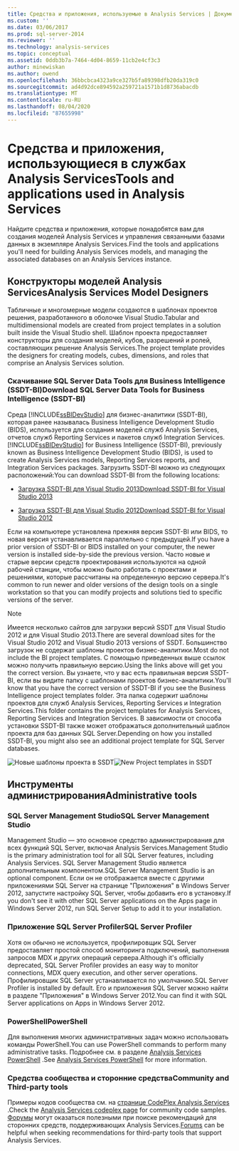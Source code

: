 ```yaml
---
title: Средства и приложения, используемые в Analysis Services | Документация Майкрософт
ms.custom: ''
ms.date: 03/06/2017
ms.prod: sql-server-2014
ms.reviewer: ''
ms.technology: analysis-services
ms.topic: conceptual
ms.assetid: 0ddb3b7a-7464-4d04-8659-11cb2e4cf3c3
author: minewiskan
ms.author: owend
ms.openlocfilehash: 36bbcbca4323a9ce327b5fa89398dfb20da319c0
ms.sourcegitcommit: ad4d92dce894592a259721a1571b1d8736abacdb
ms.translationtype: MT
ms.contentlocale: ru-RU
ms.lasthandoff: 08/04/2020
ms.locfileid: "87655998"
---
```

# <a name="tools-and-applications-used-in-analysis-services"></a><span data-ttu-id="78b01-102">Средства и приложения, использующиеся в службах Analysis Services</span><span class="sxs-lookup"><span data-stu-id="78b01-102">Tools and applications used in Analysis Services</span></span>
  <span data-ttu-id="78b01-103">Найдите средства и приложения, которые понадобятся вам для создания моделей Analysis Services и управления связанными базами данных в экземпляре Analysis Services.</span><span class="sxs-lookup"><span data-stu-id="78b01-103">Find the tools and applications you'll need for building Analysis Services models, and managing the associated databases on an Analysis Services instance.</span></span>

## <a name="analysis-services-model-designers"></a><span data-ttu-id="78b01-104">Конструкторы моделей Analysis Services</span><span class="sxs-lookup"><span data-stu-id="78b01-104">Analysis Services Model Designers</span></span>
 <span data-ttu-id="78b01-105">Табличные и многомерные модели создаются в шаблонах проектов решения, разработанного в оболочке Visual Studio.</span><span class="sxs-lookup"><span data-stu-id="78b01-105">Tabular and multidimensional models are created from project templates in a solution built inside the Visual Studio shell.</span></span> <span data-ttu-id="78b01-106">Шаблон проекта предоставляет конструкторы для создания моделей, кубов, разрешений и ролей, составляющих решение Analysis Services.</span><span class="sxs-lookup"><span data-stu-id="78b01-106">The project template provides the designers for creating models, cubes, dimensions, and roles that comprise an Analysis Services solution.</span></span>

### <a name="download-sql-server-data-tools-for-business-intelligence-ssdt-bi"></a><span data-ttu-id="78b01-107">Скачивание SQL Server Data Tools для Business Intelligence (SSDT-BI)</span><span class="sxs-lookup"><span data-stu-id="78b01-107">Download SQL Server Data Tools for Business Intelligence (SSDT-BI)</span></span>
 <span data-ttu-id="78b01-108">Среда [!INCLUDE[ssBIDevStudio](../includes/ssbidevstudio-md.md)] для бизнес-аналитики (SSDT-BI), которая ранее называлась Business Intelligence Development Studio (BIDS), используется для создания моделей служб Analysis Services, отчетов служб Reporting Services и пакетов служб Integration Services.</span><span class="sxs-lookup"><span data-stu-id="78b01-108">[!INCLUDE[ssBIDevStudio](../includes/ssbidevstudio-md.md)] for Business Intelligence (SSDT-BI), previously known as Business Intelligence Development Studio (BIDS), is used to create Analysis Services models, Reporting Services reports, and Integration Services packages.</span></span> <span data-ttu-id="78b01-109">Загрузить SSDT-BI можно из следующих расположений:</span><span class="sxs-lookup"><span data-stu-id="78b01-109">You can download SSDT-BI from the following locations:</span></span>

-   [<span data-ttu-id="78b01-110">Загрузка SSDT-BI для Visual Studio 2013</span><span class="sxs-lookup"><span data-stu-id="78b01-110">Download SSDT-BI for Visual Studio 2013</span></span>](https://go.microsoft.com/fwlink/p/?LinkId=396526)

-   [<span data-ttu-id="78b01-111">Загрузка SSDT-BI для Visual Studio 2012</span><span class="sxs-lookup"><span data-stu-id="78b01-111">Download SSDT-BI for Visual Studio 2012</span></span>](https://go.microsoft.com/fwlink/p/?LinkID=273673)

 <span data-ttu-id="78b01-112">Если на компьютере установлена прежняя версия SSDT-BI или BIDS, то новая версия устанавливается параллельно с предыдущей.</span><span class="sxs-lookup"><span data-stu-id="78b01-112">If you have a prior version of SSDT-BI or BIDS installed on your computer, the newer version is installed side-by-side the previous version.</span></span> <span data-ttu-id="78b01-113">Часто новые и старые версии средств проектирования используются на одной рабочей станции, чтобы можно было работать с проектами и решениями, которые рассчитаны на определенную версию сервера.</span><span class="sxs-lookup"><span data-stu-id="78b01-113">It's common to run newer and older versions of the design tools on a single workstation so that you can modify projects and solutions tied to specific versions of the server.</span></span>

> [!NOTE]
>  <span data-ttu-id="78b01-114">Имеется несколько сайтов для загрузки версий SSDT для Visual Studio 2012 и для Visual Studio 2013.</span><span class="sxs-lookup"><span data-stu-id="78b01-114">There are several download sites for the Visual Studio 2012 and Visual Studio 2013 versions of SSDT.</span></span> <span data-ttu-id="78b01-115">Большинство загрузок не содержат шаблоны проектов бизнес-аналитики.</span><span class="sxs-lookup"><span data-stu-id="78b01-115">Most do not include the BI project templates.</span></span> <span data-ttu-id="78b01-116">С помощью приведенных выше ссылок можно получить правильную версию.</span><span class="sxs-lookup"><span data-stu-id="78b01-116">Using the links above will get you the correct version.</span></span> <span data-ttu-id="78b01-117">Вы узнаете, что у вас есть правильная версия SSDT-BI, если вы видите папку с шаблонами проектов бизнес-аналитики.</span><span class="sxs-lookup"><span data-stu-id="78b01-117">You'll know that you have the correct version of SSDT-BI if you see the Business Intelligence project templates folder.</span></span> <span data-ttu-id="78b01-118">Эта папка содержит шаблоны проектов для служб Analysis Services, Reporting Services и Integration Services.</span><span class="sxs-lookup"><span data-stu-id="78b01-118">This folder contains the project templates for Analysis Services, Reporting Services and Integration Services.</span></span> <span data-ttu-id="78b01-119">В зависимости от способа установки SSDT-BI также может отображаться дополнительный шаблон проекта для баз данных SQL Server.</span><span class="sxs-lookup"><span data-stu-id="78b01-119">Depending on how you installed SSDT-BI, you might also see an additional project template for SQL Server databases.</span></span>

 <span data-ttu-id="78b01-120">![Новые шаблоны проекта в SSDT](media/ssdt-biprojects.png "Новые шаблоны проекта в SSDT")</span><span class="sxs-lookup"><span data-stu-id="78b01-120">![New Project templates in SSDT](media/ssdt-biprojects.png "New Project templates in SSDT")</span></span>

## <a name="administrative-tools"></a><span data-ttu-id="78b01-121">Инструменты администрирования</span><span class="sxs-lookup"><span data-stu-id="78b01-121">Administrative tools</span></span>

### <a name="sql-server-management-studio"></a><span data-ttu-id="78b01-122">SQL Server Management Studio</span><span class="sxs-lookup"><span data-stu-id="78b01-122">SQL Server Management Studio</span></span>
 <span data-ttu-id="78b01-123">Management Studio — это основное средство администрирования для всех функций SQL Server, включая Analysis Services.</span><span class="sxs-lookup"><span data-stu-id="78b01-123">Management Studio is the primary administration tool for all SQL Server features, including Analysis Services.</span></span> <span data-ttu-id="78b01-124">SQL Server Management Studio является дополнительным компонентом.</span><span class="sxs-lookup"><span data-stu-id="78b01-124">SQL Server Management Studio is an optional component.</span></span> <span data-ttu-id="78b01-125">Если он не отображается вместе с другими приложениями SQL Server на странице "Приложения" в Windows Server 2012, запустите настройку SQL Server, чтобы добавить его в установку.</span><span class="sxs-lookup"><span data-stu-id="78b01-125">If you don't see it with other SQL Server applications on the Apps page in Windows Server 2012, run SQL Server Setup to add it to your installation.</span></span>

### <a name="sql-server-profiler"></a><span data-ttu-id="78b01-126">Приложение SQL Server Profiler</span><span class="sxs-lookup"><span data-stu-id="78b01-126">SQL Server Profiler</span></span>
 <span data-ttu-id="78b01-127">Хотя он обычно не используется, профилировщик SQL Server предоставляет простой способ мониторинга подключений, выполнения запросов MDX и других операций сервера.</span><span class="sxs-lookup"><span data-stu-id="78b01-127">Although it's officially deprecated, SQL Server Profiler provides an easy way to monitor connections, MDX query execution, and other server operations.</span></span> <span data-ttu-id="78b01-128">Профилировщик SQL Server устанавливается по умолчанию.</span><span class="sxs-lookup"><span data-stu-id="78b01-128">SQL Server Profiler is installed by default.</span></span> <span data-ttu-id="78b01-129">Его и приложения SQL Server можно найти в разделе "Приложения" в Windows Server 2012.</span><span class="sxs-lookup"><span data-stu-id="78b01-129">You can find it with SQL Server applications on Apps in Windows Server 2012.</span></span>

### <a name="powershell"></a><span data-ttu-id="78b01-130">PowerShell</span><span class="sxs-lookup"><span data-stu-id="78b01-130">PowerShell</span></span>
 <span data-ttu-id="78b01-131">Для выполнения многих административных задач можно использовать команды PowerShell.</span><span class="sxs-lookup"><span data-stu-id="78b01-131">You can use PowerShell commands to perform many administrative tasks.</span></span> <span data-ttu-id="78b01-132">Подробнее см. в разделе [Analysis Services PowerShell](analysis-services-powershell.md) .</span><span class="sxs-lookup"><span data-stu-id="78b01-132">See [Analysis Services PowerShell](analysis-services-powershell.md) for more information.</span></span>

### <a name="community-and-third-party-tools"></a><span data-ttu-id="78b01-133">Средства сообщества и сторонние средства</span><span class="sxs-lookup"><span data-stu-id="78b01-133">Community and Third-party tools</span></span>
 <span data-ttu-id="78b01-134">Примеры кодов сообщества см. на [странице CodePlex Analysis Services](https://sqlsrvanalysissrvcs.codeplex.com/) .</span><span class="sxs-lookup"><span data-stu-id="78b01-134">Check the [Analysis Services codeplex page](https://sqlsrvanalysissrvcs.codeplex.com/) for community code samples.</span></span> <span data-ttu-id="78b01-135">[Форумы](https://social.msdn.microsoft.com/Forums/sqlserver/home?forum=sqlanalysisservices) могут оказаться полезными при поиске рекомендаций для сторонних средств, поддерживающих Analysis Services.</span><span class="sxs-lookup"><span data-stu-id="78b01-135">[Forums](https://social.msdn.microsoft.com/Forums/sqlserver/home?forum=sqlanalysisservices) can be helpful when seeking recommendations for third-party tools that support Analysis Services.</span></span>
